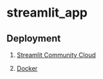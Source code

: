 # streamlit_app

## Deployment

1. [Streamlit Community Cloud](https://rkapril-streamlit-app-01-simple-app-ffy0iz.streamlit.app/)

2. [Docker](https://streamlit-app-1-ztob.onrender.com/)
